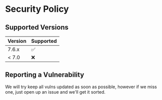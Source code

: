 # Security Policy

## Supported Versions

| Version | Supported          |
| ------- | ------------------ |
| 7.6.x   | :white_check_mark: |
| < 7.0   | :x:                |


## Reporting a Vulnerability

We will try keep all vulns updated as soon as possible, however if we miss one, just open up an issue and we'll get it sorted.
